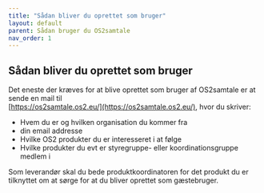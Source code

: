 ```yaml
---
title: "Sådan bliver du oprettet som bruger"
layout: default
parent: Sådan bruger du OS2samtale  
nav_order: 1
---
```


## Sådan bliver du oprettet som bruger 

Det eneste der kræves for at blive oprettet som bruger af OS2samtale er at sende en mail til   
[https://os2samtale.os2.eu/](https://os2samtale.os2.eu/), hvor du skriver:

- Hvem du er og hvilken organisation du kommer fra
- din email addresse
- Hvilke OS2 produkter du er interesseret i at følge
- Hvilke produkter du evt er styregruppe- eller koordinationsgruppe medlem i 

Som leverandør skal du bede produktkoordinatoren for det produkt du er tilknyttet om at sørge for at du bliver oprettet som gæstebruger.   
  
